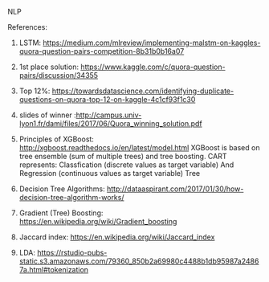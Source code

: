 NLP

References:
1. LSTM: https://medium.com/mlreview/implementing-malstm-on-kaggles-quora-question-pairs-competition-8b31b0b16a07

2. 1st place solution: https://www.kaggle.com/c/quora-question-pairs/discussion/34355

3. Top 12%: https://towardsdatascience.com/identifying-duplicate-questions-on-quora-top-12-on-kaggle-4c1cf93f1c30

4. slides of winner :http://campus.univ-lyon1.fr/dami/files/2017/06/Quora_winning_solution.pdf

5. Principles of XGBoost: http://xgboost.readthedocs.io/en/latest/model.html
   XGBoost is based on tree ensemble (sum of multiple trees) and tree boosting.
   CART represents: Classfication (discrete values as target variable) And Regression (continuous values as target variable) Tree
   
6. Decision Tree Algorithms: http://dataaspirant.com/2017/01/30/how-decision-tree-algorithm-works/

7. Gradient (Tree) Boosting: https://en.wikipedia.org/wiki/Gradient_boosting

8. Jaccard index: https://en.wikipedia.org/wiki/Jaccard_index

9. LDA: https://rstudio-pubs-static.s3.amazonaws.com/79360_850b2a69980c4488b1db95987a24867a.html#tokenization
